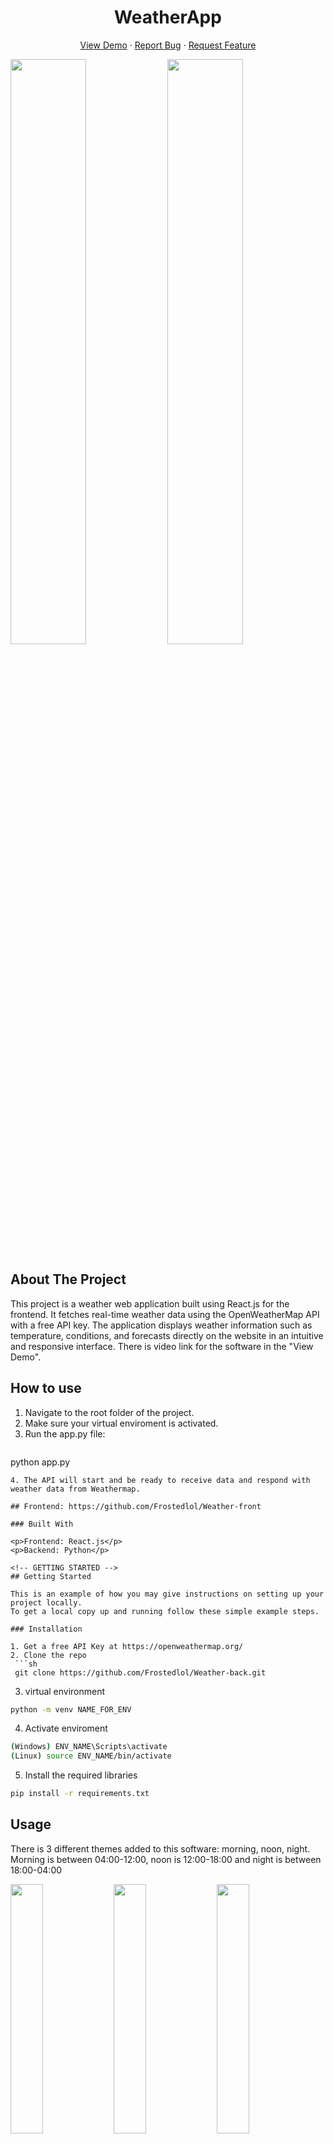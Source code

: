 
<h1 align="center">WeatherApp</h1>

  <p align="center">
    <a href="https://youtu.be/qjSgDSWT5j0">View Demo</a>
    &middot;
    <a href="https://github.com/Frostedlol/repo_name/issues/new?labels=bug&template=bug-report---.md">Report Bug</a>
    &middot;
    <a href="https://github.com/Frostedlol/repo_name/issues/new?labels=enhancement&template=feature-request---.md">Request Feature</a>
  </p>
</div>


<p float="left">
  <img src="https://github.com/user-attachments/assets/d5ea53c5-4b20-44c9-a545-f0162fe17840" width="49%" />
  <img src="https://github.com/user-attachments/assets/42e4a8de-ce97-484c-87e7-b8b7343f410b" width="49%" />
</p>



<!-- ABOUT THE PROJECT -->
## About The Project
This project is a weather web application built using React.js for the frontend. It fetches real-time weather data using the OpenWeatherMap API with a free API key. The application displays weather information such as temperature, conditions, and forecasts directly on the website in an intuitive and responsive interface. There is video link for the software in the "View Demo".

## How to use
1. Navigate to the root folder of the project.
2. Make sure your virtual enviroment is activated.
3. Run the app.py file:
   ```sh
  python app.py
  ```
4. The API will start and be ready to receive data and respond with weather data from Weathermap.

## Frontend: https://github.com/Frostedlol/Weather-front

### Built With

<p>Frontend: React.js</p>
<p>Backend: Python</p>

<!-- GETTING STARTED -->
## Getting Started

This is an example of how you may give instructions on setting up your project locally.
To get a local copy up and running follow these simple example steps.

### Installation

1. Get a free API Key at https://openweathermap.org/
2. Clone the repo 
   ```sh
   git clone https://github.com/Frostedlol/Weather-back.git
   ```
3. virtual environment
  ```sh
  python -m venv NAME_FOR_ENV
  ```
4. Activate enviroment
  ```sh
  (Windows) ENV_NAME\Scripts\activate
  (Linux) source ENV_NAME/bin/activate
  ```
5. Install the required libraries
  ```sh
  pip install -r requirements.txt
  ```

<!-- USAGE EXAMPLES -->
## Usage
There is 3 different themes added to this software: morning, noon, night. Morning is between 04:00-12:00, noon is 12:00-18:00 and night is between 18:00-04:00  
<p float="left">
  <img src="https://github.com/user-attachments/assets/d5ea53c5-4b20-44c9-a545-f0162fe17840" width="32%" />
  <img src="https://github.com/user-attachments/assets/492e8d1c-df64-4bdd-8717-9537d336a64b" width="32%" />
  <img src="https://github.com/user-attachments/assets/42610b5f-0e49-45dc-b7d0-b05f3ce30c5f" width="32%" />
</p>



